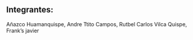 ## Integrantes:
Añazco Huamanquispe, Andre
Ttito Campos, Rutbel Carlos 
Vilca Quispe, Frank’s javier
